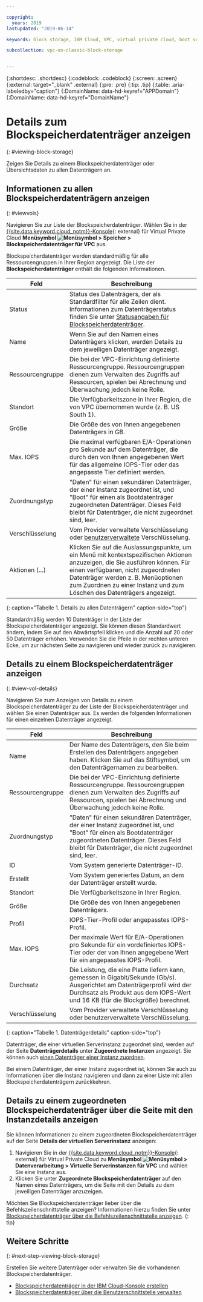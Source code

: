 ```yaml
---

copyright:
  years: 2019
lastupdated: "2019-06-14"

keywords: block storage, IBM Cloud, VPC, virtual private cloud, boot volume, data volume, volume, data storage, virtual server instance, instance

subcollection: vpc-on-classic-block-storage


---
```


{:shortdesc: .shortdesc}
{:codeblock: .codeblock}
{:screen: .screen}
{:external: target="_blank" .external}
{:pre: .pre}
{:tip: .tip}
{:table: .aria-labeledby="caption"}
{:DomainName: data-hd-keyref="APPDomain"}
{:DomainName: data-hd-keyref="DomainName"}

# Details zum Blockspeicherdatenträger anzeigen
{: #viewing-block-storage}

Zeigen Sie Details zu einem Blockspeicherdatenträger oder Übersichtsdaten zu allen Datenträgern an.

## Informationen zu allen Blockspeicherdatenträgern anzeigen
{: #viewvols}

Navigieren Sie zur Liste der Blockspeicherdatenträger. Wählen Sie in der [{{site.data.keyword.cloud_notm}}-Konsole](https://{DomainName}/vpc){: external} für Virtual Private Cloud **Menüsymbol ![Menüsymbol](../../icons/icon_hamburger.svg) > Speicher > Blockspeicherdatenträger für VPC** aus.

Blockspeicherdatenträger werden standardmäßig für alle Ressourcengruppen in Ihrer Region angezeigt. Die Liste der **Blockspeicherdatenträger** enthält die folgenden Informationen.

| Feld | Beschreibung |
|-------|-------------|
| Status | Status des Datenträgers, der als Standardfilter für alle Zeilen dient. Informationen zum Datenträgerstatus finden Sie unter [Statusangaben für Blockspeicherdatenträger](/docs/vpc-on-classic-block-storage?topic=vpc-on-classic-block-storage-managing-block-storage#status). |
| Name | Wenn Sie auf den Namen eines Datenträgers klicken, werden Details zu dem jeweiligen Datenträger angezeigt. |
| Ressourcengruppe | Die bei der VPC-Einrichtung definierte Ressourcengruppe. Ressourcengruppen dienen zum Verwalten des Zugriffs auf Ressourcen, spielen bei Abrechnung und Überwachung jedoch keine Rolle.|
| Standort | Die Verfügbarkeitszone in Ihrer Region, die von VPC übernommen wurde (z. B. US South 1). |
| Größe | Die Größe des von Ihnen angegebenen Datenträgers in GB. |
| Max. IOPS | Die maximal verfügbaren E/A-Operationen pro Sekunde auf dem Datenträger, die durch den von Ihnen angegebenen Wert für das allgemeine IOPS-Tier oder das angepasste Tier definiert werden. |
| Zuordnungstyp | "Daten" für einen sekundären Datenträger, der einer Instanz zugeordnet ist, und "Boot" für einen als Bootdatenträger zugeordneten Datenträger. Dieses Feld bleibt für Datenträger, die nicht zugeordnet sind, leer. |
| Verschlüsselung | Vom Provider verwaltete Verschlüsselung oder [benutzerverwaltete](/docs/vpc-on-classic-block-storage?topic=vpc-on-classic-block-storage-block-storage-encryption) Verschlüsselung. |
| Aktionen (...) | Klicken Sie auf die Auslassungspunkte, um ein Menü mit kontextspezifischen Aktionen anzuzeigen, die Sie ausführen können. Für einen verfügbaren, nicht zugeordneten Datenträger werden z. B. Menüoptionen zum Zuordnen zu einer Instanz und zum Löschen des Datenträgers angezeigt. |
{: caption="Tabelle 1. Details zu allen Datenträgern" caption-side="top"}

Standardmäßig werden 10 Datenträger in der Liste der Blockspeicherdatenträger angezeigt. Sie können diesen Standardwert ändern, indem Sie auf den Abwärtspfeil klicken und die Anzahl auf 20 oder 50 Datenträger erhöhen. Verwenden Sie die Pfeile in der rechten unteren Ecke, um zur nächsten Seite zu navigieren und wieder zurück zu navigieren.

## Details zu einem Blockspeicherdatenträger anzeigen
{: #view-vol-details}

Navigieren Sie zum Anzeigen von Details zu einem Blockspeicherdatenträger zu der Liste der Blockspeicherdatenträger und wählen Sie einen Datenträger aus. Es werden die folgenden Informationen für einen einzelnen Datenträger angezeigt.

| Feld | Beschreibung |
|-------|-------------|
| Name  | Der Name des Datenträgers, den Sie beim Erstellen des Datenträgers angegeben haben. Klicken Sie auf das Stiftsymbol, um den Datenträgernamen zu bearbeiten. |
| Ressourcengruppe | Die bei der VPC-Einrichtung definierte Ressourcengruppe. Ressourcengruppen dienen zum Verwalten des Zugriffs auf Ressourcen, spielen bei Abrechnung und Überwachung jedoch keine Rolle.|
| Zuordnungstyp | "Daten" für einen sekundären Datenträger, der einer Instanz zugeordnet ist, und "Boot" für einen als Bootdatenträger zugeordneten Datenträger. Dieses Feld bleibt für Datenträger, die nicht zugeordnet sind, leer. |
| ID | Vom System generierte Datenträger-ID. |
| Erstellt | Vom System generiertes Datum, an dem der Datenträger erstellt wurde. |
| Standort | Die Verfügbarkeitszone in Ihrer Region. |
| Größe | Die Größe des von Ihnen angegebenen Datenträgers. |
| Profil | IOPS-Tier-Profil oder angepasstes IOPS-Profil. |
| Max. IOPS | Der maximale Wert für E/A-Operationen pro Sekunde für ein vordefiniertes IOPS-Tier oder der von Ihnen angegebene Wert für ein angepasstes IOPS-Profil. |
| Durchsatz | Die Leistung, die eine Platte liefern kann, gemessen in Gigabit/Sekunde (Gb/s). Ausgerichtet am Datenträgerprofil wird der Durchsatz als Produkt aus dem IOPS-Wert und 16 KB (für die Blockgröße) berechnet. |
| Verschlüsselung | Vom Provider verwaltete Verschlüsselung oder benutzerverwaltete Verschlüsselung. |
{: caption="Tabelle 1. Datenträgerdetails" caption-side="top"}

Datenträger, die einer virtuellen Serverinstanz zugeordnet sind, werden auf der Seite **Datenträgerdetails** unter **Zugeordnete Instanzen** angezeigt. Sie können auch [einen Datenträger einer Instanz zuordnen](/docs/vpc-on-classic-block-storage?topic=vpc-on-classic-block-storage-attaching-block-storage).

Bei einem Datenträger, der einer Instanz zugeordnet ist, können Sie auch zu Informationen über die Instanz navigieren und dann zu einer Liste mit allen Blockspeicherdatenträgern zurückkehren.

## Details zu einem zugeordneten Blockspeicherdatenträger über die Seite mit den Instanzdetails anzeigen

Sie können Informationen zu einem zugeordneten Blockspeicherdatenträger auf der Seite **Details der virtuellen Serverinstanz** anzeigen:

1. Navigieren Sie in der [{{site.data.keyword.cloud_notm}}-Konsole](https://{DomainName}/vpc){: external} für Virtual Private Cloud zu **Menüsymbol ![Menüsymbol](../../icons/icon_hamburger.svg) > Datenverarbeitung > Virtuelle Serverinstanzen für VPC** und wählen Sie eine Instanz aus.
1. Klicken Sie unter **Zugeordnete Blockspeicherdatenträger** auf den Namen eines Datenträgers, um die Seite mit den Details zu dem jeweiligen Datenträger anzuzeigen.

Möchten Sie Blockspeicherdatenträger lieber über die Befehlszeilenschnittstelle anzeigen? Informationen hierzu finden Sie unter [Blockspeicherdatenträger über die Befehlszeilenschnittstelle anzeigen](/docs/vpc-on-classic-block-storage?topic=vpc-on-classic-block-storage-viewing-block-storage-cli).
{: tip}

## Weitere Schritte
{: #next-step-viewing-block-storage}

Erstellen Sie weitere Datenträger oder verwalten Sie die vorhandenen Blockspeicherdatenträger.

* [Blockspeicherdatenträger in der IBM Cloud-Konsole erstellen](/docs/vpc-on-classic-block-storage?topic=vpc-on-classic-block-storage-creating-block-storage)
* [Blockspeicherdatenträger über die Benutzerschnittstelle verwalten](/docs/vpc-on-classic-block-storage?topic=vpc-on-classic-block-storage-managing-block-storage)
